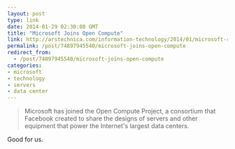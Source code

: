 ```yaml
---
layout: post
type: link
date: 2014-01-29 02:30:08 GMT
title: "Microsoft Joins Open Compute"
link: http://arstechnica.com/information-technology/2014/01/microsoft-reveals-its-server-designs-and-releases-open-source-code/
permalink: /post/74897945540/microsoft-joins-open-compute
redirect_from: 
  - /post/74897945540/microsoft-joins-open-compute
categories:
- microsoft
- technology
- servers
- data center
---
```

<blockquote>Microsoft has joined the Open Compute Project, a consortium that Facebook created to share the designs of servers and other equipment that power the Internet's largest data centers.</blockquote>
<p>Good for us.</p>